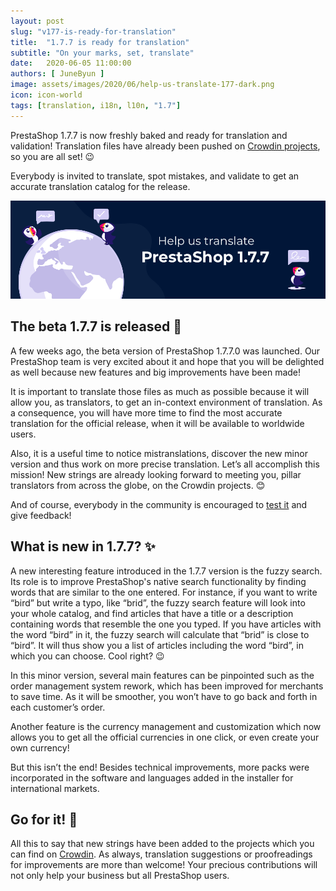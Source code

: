 ```yaml
---
layout: post
slug: "v177-is-ready-for-translation"
title:  "1.7.7 is ready for translation"
subtitle: "On your marks, set, translate"
date:   2020-06-05 11:00:00
authors: [ JuneByun ]
image: assets/images/2020/06/help-us-translate-177-dark.png
icon: icon-world
tags: [translation, i18n, l10n, "1.7"]
---
```


PrestaShop 1.7.7 is now freshly baked and ready for translation and validation! Translation files have already been pushed on [Crowdin projects](https://crowdin.com/project/prestashop-official), so you are all set! :wink:

Everybody is invited to translate, spot mistakes, and validate to get an accurate translation catalog for the release.

![PrestaShop 1.7.7 Translation](/assets/images/2020/06//help-us-translate-177-dark.png)


## The beta 1.7.7 is released :rocket:

A few weeks ago, the beta version of PrestaShop 1.7.7.0 was launched. Our PrestaShop team is very excited about it and hope that you will be delighted as well because new features and big improvements have been made!

It is important to translate those files as much as possible because it will allow you, as translators, to get an in-context environment of translation. As a consequence, you will have more time to find the most accurate translation for the official release, when it will be available to worldwide users.

Also, it is a useful time to notice mistranslations, discover the new minor version and thus work on more precise translation. Let’s all accomplish this mission! New strings are already looking forward to meeting you, pillar translators from across the globe, on the Crowdin projects. :blush:

And of course, everybody in the community is encouraged to [test it](https://build.prestashop.com/news/prestashop-1-7-7-0-beta-release/) and give feedback!


## What is new in 1.7.7? :sparkles:

A new interesting feature introduced in the 1.7.7 version is the fuzzy search. Its role is to improve PrestaShop's native search functionality by finding words that are similar to the one entered. For instance, if you want to write “bird” but write a typo, like “brid”, the fuzzy search feature will look into your whole catalog, and find articles that have a title or a description containing words that resemble the one you typed. If you have articles with the word “bird” in it, the fuzzy search will calculate that “brid” is close to “bird”. It will thus show you a list of articles including the word “bird”, in which you can choose. Cool right? :wink:

In this minor version, several main features can be pinpointed such as the order management system rework, which has been improved for merchants to save time. As it will be smoother, you won’t have to go back and forth in each customer’s order.

Another feature is the currency management and customization which now allows you to get all the official currencies in one click, or even create your own currency!

But this isn’t the end! Besides technical improvements, more packs were incorporated in the software and languages added in the installer for international markets.


## Go for it! :muscle:

All this to say that new strings have been added to the projects which you can find on [Crowdin](https://crowdin.com/project/prestashop-official). As always, translation suggestions or proofreadings for improvements are more than welcome! Your precious contributions will not only help your business but all PrestaShop users.
